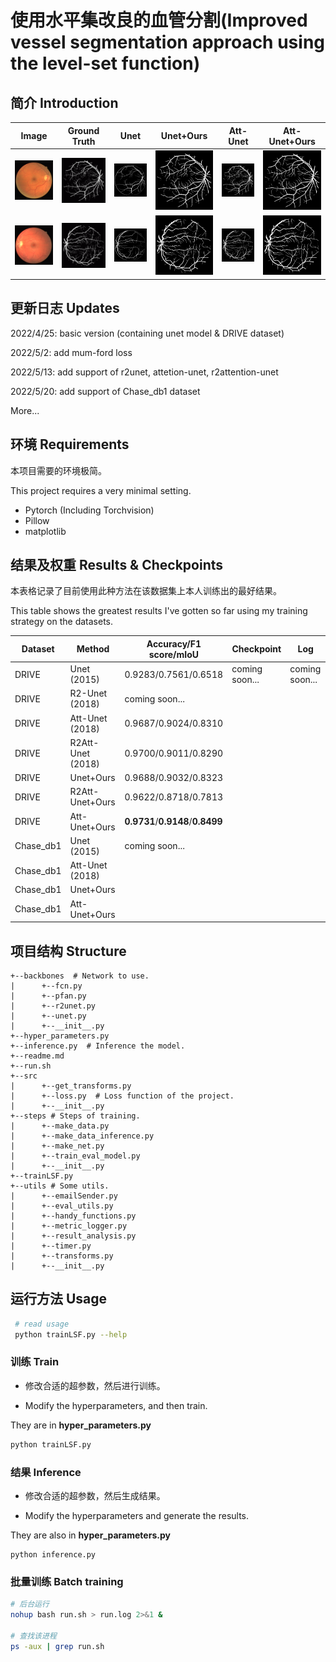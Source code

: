 # 使用水平集改良的血管分割(Improved vessel segmentation approach using the level-set function)

## 简介 Introduction

| Image                    | Ground Truth                | Unet                       | Unet+Ours                     | Att-Unet                      | Att-Unet+Ours                    |
| ------------------------ | --------------------------- | -------------------------- | ----------------------------- | ----------------------------- | -------------------------------- |
| ![](figures/16_test.png) | ![](figures/16_manual2.gif) | ![](figures/16_unet_0.png) | ![](figures/16_unet_5e-6.png) | ![](figures/16_attunet_0.png) | ![](figures/16_attunet_1e-6.png) |
| ![](figures/11_test.png) | ![](figures/11_manual2.gif) | ![](figures/11_unet_0.png) | ![](figures/11_unet_5e-6.png) | ![](figures/11_attunet_0.png) | ![](figures/11_attunet_1e-6.png) |



## 更新日志 Updates

2022/4/25: basic version (containing unet model & DRIVE dataset)

2022/5/2: add mum-ford loss

2022/5/13: add support of r2unet, attetion-unet, r2attention-unet

2022/5/20: add support of Chase_db1 dataset

More...



## 环境 Requirements

本项目需要的环境极简。

This project requires a very minimal setting.

- Pytorch (Including Torchvision)
- Pillow
- matplotlib



## 结果及权重 Results & Checkpoints

本表格记录了目前使用此种方法在该数据集上本人训练出的最好结果。

This table shows the greatest results I've gotten so far using my training strategy on the datasets.

| Dataset   | Method            | Accuracy/F1 score/mIoU           | Checkpoint     | Log            |
| --------- | ----------------- | -------------------------------- | -------------- | -------------- |
| DRIVE     | Unet (2015)       | 0.9283/0.7561/0.6518             | coming soon... | coming soon... |
| DRIVE     | R2-Unet (2018)    | coming soon...                   |                |                |
| DRIVE     | Att-Unet (2018)   | 0.9687/0.9024/0.8310             |                |                |
| DRIVE     | R2Att-Unet (2018) | 0.9700/0.9011/0.8290             |                |                |
| DRIVE     | Unet+Ours         | 0.9688/0.9032/0.8323             |                |                |
| DRIVE     | R2Att-Unet+Ours   | 0.9622/0.8718/0.7813             |                |                |
| DRIVE     | Att-Unet+Ours     | **0.9731**/**0.9148**/**0.8499** |                |                |
| Chase_db1 | Unet (2015)       | coming soon...                   |                |                |
| Chase_db1 | Att-Unet (2018)   |                                  |                |                |
| Chase_db1 | Unet+Ours         |                                  |                |                |
| Chase_db1 | Att-Unet+Ours     |                                  |                |                |



## 项目结构 Structure

```shell
+--backbones  # Network to use.
|      +--fcn.py
|      +--pfan.py
|      +--r2unet.py
|      +--unet.py
|      +--__init__.py
+--hyper_parameters.py
+--inference.py  # Inference the model.
+--readme.md
+--run.sh
+--src
|      +--get_transforms.py
|      +--loss.py  # Loss function of the project.
|      +--__init__.py
+--steps # Steps of training.
|      +--make_data.py
|      +--make_data_inference.py
|      +--make_net.py
|      +--train_eval_model.py
|      +--__init__.py
+--trainLSF.py
+--utils # Some utils.
|      +--emailSender.py
|      +--eval_utils.py
|      +--handy_functions.py
|      +--metric_logger.py
|      +--result_analysis.py
|      +--timer.py
|      +--transforms.py
|      +--__init__.py
```



## 运行方法 Usage

```bash
 # read usage
 python trainLSF.py --help
```



### 训练 Train

- 修改合适的超参数，然后进行训练。

- Modify the hyperparameters, and then train.

They are in **hyper_parameters.py**

```bash
python trainLSF.py
```



### 结果 Inference

- 修改合适的超参数，然后生成结果。

- Modify the hyperparameters and generate the results.

They are also in **hyper_parameters.py**

```
python inference.py
```



 ### 批量训练 Batch training

```bash
# 后台运行
nohup bash run.sh > run.log 2>&1 &

# 查找该进程
ps -aux | grep run.sh
```

